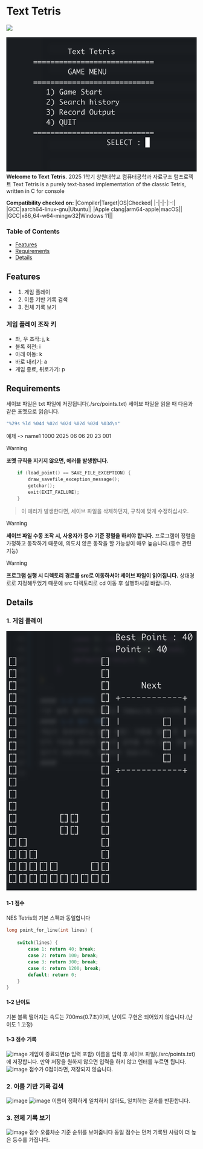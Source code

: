 # Text Tetris
<img src="https://img.shields.io/badge/c-064F8C?style=for-the-badge&logo=c&logoColor=white">

![image](./img/Initial.png)
**Welcome to Text Tetris.**
2025 1학기 창원대학교 컴퓨터공학과 자료구조 텀프로젝트
Text Tetris is a purely text-based implementation of the classic Tetris, written in C for console

**Compatibility checked on:**
|Compiler|Target|OS|Checked|
|-|-|-|:-:|
|GCC|aarch64-linux-gnu|Ubuntu||
|Apple clang|arm64-apple|macOS||
|GCC|x86_64-w64-mingw32|Windows 11||

### Table of Contents
- [Features](#features)
- [Requirements](#requirements)
- [Details](#Details)

## Features
- 1. 게임 플레이
- 2. 이름 기반 기록 검색
- 3. 전체 기록 보기
### 게임 플레이 조작 키
- 좌, 우 조작: j, k
- 블록 회전: i
- 아래 이동: k 
- 바로 내리기: a
- 게임 종료, 뒤로가기: p

## Requirements
세이브 파일은 txt 파일에 저장됩니다(./src/points.txt)
세이브 파일을 읽을 때 다음과 같은 포멧으로 읽습니다.
```c
"%29s %ld %04d %02d %02d %02d %02d %03d\n"
```
예제 -> name1 1000 2025 06 06 20 23 001
>[!WARNING]
> **포멧 규칙을 지키지 않으면, 에러를 발생합니다.**
```c
    if (load_point() == SAVE_FILE_EXCEPTION) {
        draw_savefile_exception_message();
		getchar();
        exit(EXIT_FAILURE);
    }
```  
> 이 에러가 발생한다면, 세이브 파일을 삭제하던지, 규칙에 맞게 수정하십시오.

>[!WARNING]
> **세이브 파일 수동 조작 시, 사용자가 등수 기준 정렬을 하셔야 합니다.**
> 프로그램이 정렬을 가정하고 동작하기 때문에, 의도치 않은 동작을 할 가능성이 매우 높습니다.(등수 관련 기능)

>[!WARNING]
> **프로그램 실행 시 디렉토리 경로를 src로 이동하셔야 세이브 파일이 읽어집니다.**
> 상대경로로 지정해두었기 때문에 src 디렉토리로 cd 이동 후 실행하시길 바랍니다.

## Details
### 1. 게임 플레이
![image](./img/game_play.png)
#### 1-1 점수
NES Tetris의 기본 스펙과 동일합니다
```c
long point_for_line(int lines) {

    switch(lines) {
        case 1: return 40; break;
        case 2: return 100; break;
        case 3: return 300; break;
        case 4: return 1200; break;
        default: return 0;
    }
}
```
#### 1-2 난이도
기본 블록 떨어지는 속도는 700ms(0.7초)이며, 난이도 구현은 되어있지 않습니다.(난이도 1 고정)
#### 1-3 점수 기록
![image](./image/record_point.png)
게임이 종료되면(p 입력 포함) 이름을 입력 후 세이브 파일(./src/points.txt)에 저장합니다.
만약 저장을 원하지 않으면 입력을 하지 않고 엔터를 누르면 됩니다.
![image](./image/record_zero_point.png)
점수가 0점이라면, 저장되지 않습니다.

### 2. 이름 기반 기록 검색
![image](./image/search_page.png)
![image](./image/search_result.png)
이름이 정확하게 일치하지 않아도, 일치하는 결과를 반환합니다.

### 3. 전체 기록 보기
![image](./image/record_output.png)
점수 오름차순 기준 순위를 보여줍니다
동일 점수는 먼저 기록된 사람이 더 높은 등수를 가집니다.
